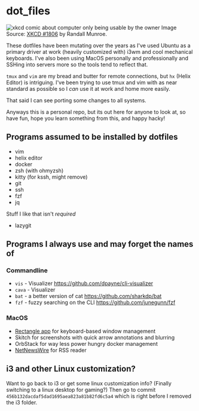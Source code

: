 # dot_files

![xkcd comic about computer only being usable by the owner](https://imgs.xkcd.com/comics/borrow_your_laptop.png)
Image Source: [XKCD #1806](https://xkcd.com/1806/) by Randall Munroe.

These dotfiles have been mutating over the years as I've used Ubuntu as a primary driver at work (heavily customized with)
i3wm and cool mechanical keyboards.
I've also been using MacOS personally and professionally and SSHing into servers more so the tools tend to reflect that.

`tmux` and `vim` are my bread and butter for remote connections, but `hx` (Helix Editor) is intriguing.
I've been trying to use tmux and vim with as near standard as possible so I _can_ use it at work and home more easily.

That said I can see porting some changes to all systems.


Anyways this is a personal repo, but its out here for anyone to look at, so have fun, hope you learn something from this,
and happy hacky!

## Programs assumed to be installed by dotfiles

- vim
- helix editor
- docker
- zsh (with ohmyzsh)
- kitty (for kssh, might remove)
- git
- ssh
- fzf
- jq

Stuff I like that isn't _required_
- lazygit

## Programs I always use and may forget the names of

### Commandline

- `vis` - Visualizer https://github.com/dpayne/cli-visualizer
- `cava` - Visualizer
- `bat` - a better version of cat https://github.com/sharkdp/bat
- `fzf` - fuzzy searching on the CLI https://github.com/junegunn/fzf

### MacOS

- [Rectangle app](https://rectangleapp.com/) for keyboard-based window management
- Skitch for screenshots with quick arrow annotations and blurring
- OrbStack for way less power hungry docker management
- [NetNewsWire](https://netnewswire.com/) for RSS reader

## i3 and other Linux customization?

Want to go back to i3 or get some linux customization info? (Finally switching to a linux desktop for gaming?)
Then go to commit `456b132dacdaf5dad1695aea823a81b82fd6c5a4` which is right before I removed the i3 folder.
